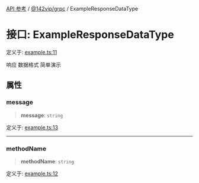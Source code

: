 [API 参考](../../../index.md) / [@142vip/grpc](../index.md) / ExampleResponseDataType

# 接口: ExampleResponseDataType

定义于: [example.ts:11](https://github.com/142vip/core-x/blob/7cfc2fa6b24172631d6526590fc6ea4be89357c6/packages/grpc/src/example.ts#L11)

响应 数据格式 简单演示

## 属性

### message

> **message**: `string`

定义于: [example.ts:13](https://github.com/142vip/core-x/blob/7cfc2fa6b24172631d6526590fc6ea4be89357c6/packages/grpc/src/example.ts#L13)

***

### methodName

> **methodName**: `string`

定义于: [example.ts:12](https://github.com/142vip/core-x/blob/7cfc2fa6b24172631d6526590fc6ea4be89357c6/packages/grpc/src/example.ts#L12)
